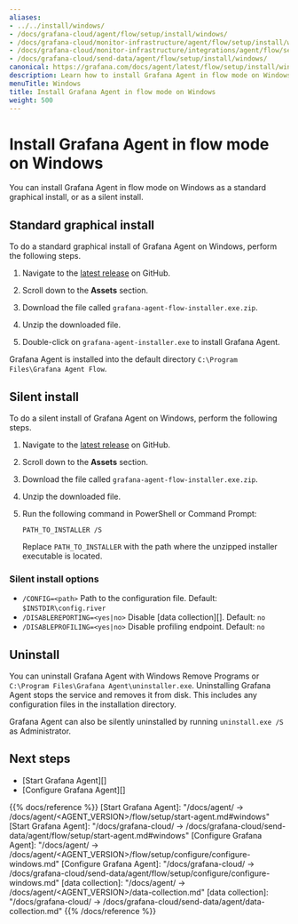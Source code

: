```yaml
---
aliases:
- ../../install/windows/
- /docs/grafana-cloud/agent/flow/setup/install/windows/
- /docs/grafana-cloud/monitor-infrastructure/agent/flow/setup/install/windows/
- /docs/grafana-cloud/monitor-infrastructure/integrations/agent/flow/setup/install/windows/
- /docs/grafana-cloud/send-data/agent/flow/setup/install/windows/
canonical: https://grafana.com/docs/agent/latest/flow/setup/install/windows/
description: Learn how to install Grafana Agent in flow mode on Windows
menuTitle: Windows
title: Install Grafana Agent in flow mode on Windows
weight: 500
---
```


# Install Grafana Agent in flow mode on Windows

You can install Grafana Agent in flow mode on Windows as a standard graphical install, or as a silent install.

## Standard graphical install

To do a standard graphical install of Grafana Agent on Windows, perform the following steps.

1. Navigate to the [latest release][latest] on GitHub.

1. Scroll down to the **Assets** section.

1. Download the file called `grafana-agent-flow-installer.exe.zip`.

1. Unzip the downloaded file.

1. Double-click on `grafana-agent-installer.exe` to install Grafana Agent.

Grafana Agent is installed into the default directory `C:\Program Files\Grafana Agent Flow`.

## Silent install

To do a silent install of Grafana Agent on Windows, perform the following steps.

1. Navigate to the [latest release][latest] on GitHub.

1. Scroll down to the **Assets** section.

1. Download the file called `grafana-agent-flow-installer.exe.zip`.

1. Unzip the downloaded file.

1. Run the following command in PowerShell or Command Prompt:

   ```shell
   PATH_TO_INSTALLER /S
   ```

   Replace `PATH_TO_INSTALLER` with the path where the unzipped installer executable is located.

### Silent install options

* `/CONFIG=<path>` Path to the configuration file. Default: `$INSTDIR\config.river`
* `/DISABLEREPORTING=<yes|no>` Disable [data collection][]. Default: `no`
* `/DISABLEPROFILING=<yes|no>` Disable profiling endpoint. Default: `no`

## Uninstall

You can uninstall Grafana Agent with Windows Remove Programs or `C:\Program Files\Grafana Agent\uninstaller.exe`. Uninstalling Grafana Agent stops the service and removes it from disk. This includes any configuration files in the installation directory.

Grafana Agent can also be silently uninstalled by running `uninstall.exe /S` as Administrator.

## Next steps

- [Start Grafana Agent][]
- [Configure Grafana Agent][]

[latest]: https://github.com/grafana/agent/releases/latest

{{% docs/reference %}}
[Start Grafana Agent]: "/docs/agent/ -> /docs/agent/<AGENT_VERSION>/flow/setup/start-agent.md#windows"
[Start Grafana Agent]: "/docs/grafana-cloud/ -> /docs/grafana-cloud/send-data/agent/flow/setup/start-agent.md#windows"
[Configure Grafana Agent]: "/docs/agent/ -> /docs/agent/<AGENT_VERSION>/flow/setup/configure/configure-windows.md"
[Configure Grafana Agent]: "/docs/grafana-cloud/ -> /docs/grafana-cloud/send-data/agent/flow/setup/configure/configure-windows.md"
[data collection]: "/docs/agent/ -> /docs/agent/<AGENT_VERSION>/data-collection.md"
[data collection]: "/docs/grafana-cloud/ -> /docs/grafana-cloud/send-data/agent/data-collection.md"
{{% /docs/reference %}}
